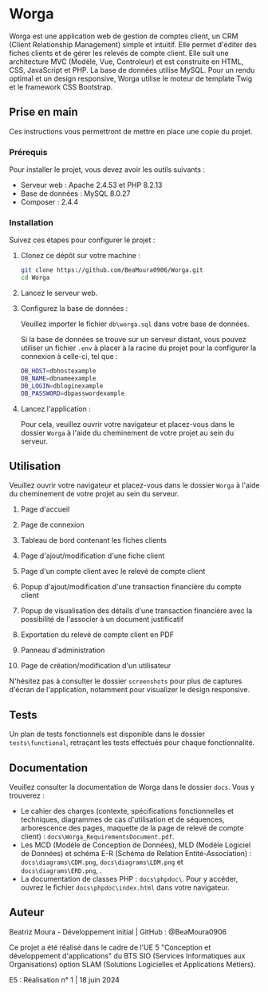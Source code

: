 # Worga

Worga est une application web de gestion de comptes client, un CRM (Client Relationship Management) simple et intuitif. Elle permet d'éditer des fiches clients et de gérer les relevés de compte client. Elle suit une architecture MVC (Modèle, Vue, Controleur) et est construite en HTML, CSS, JavaScript et PHP. La base de données utilise MySQL. Pour un rendu optimal et un design responsive, Worga utilise le moteur de template Twig et le framework CSS Bootstrap.

## Prise en main

Ces instructions vous permettront de mettre en place une copie du projet.

### Prérequis

Pour installer le projet, vous devez avoir les outils suivants :

- Serveur web : Apache 2.4.53 et PHP 8.2.13
- Base de données : MySQL 8.0.27
- Composer : 2.4.4

### Installation

Suivez ces étapes pour configurer le projet :

1. Clonez ce dépôt sur votre machine :

    ```bash
    git clone https://github.com/BeaMoura0906/Worga.git
    cd Worga
    ```

2. Lancez le serveur web.

3. Configurez la base de données :

    Veuillez importer le fichier `db\worga.sql` dans votre base de données.

    Si la base de données se trouve sur un serveur distant, vous pouvez utiliser un fichier `.env` à placer à la racine du projet pour la configurer la connexion à celle-ci, tel que :

    ```bash 
    DB_HOST=dbhostexample
    DB_NAME=dbnameexample
    DB_LOGIN=dbloginexample
    DB_PASSWORD=dbpasswordexample
    ```

4. Lancez l'application :

    Pour cela, veuillez ouvrir votre navigateur et placez-vous dans le dossier `Worga` à l'aide du cheminement de votre projet au sein du serveur. 

## Utilisation

Veuillez ouvrir votre navigateur et placez-vous dans le dossier `Worga` à l'aide du cheminement de votre projet au sein du serveur.

1. Page d'accueil

2. Page de connexion

3. Tableau de bord contenant les fiches clients

4. Page d'ajout/modification d'une fiche client

5. Page d'un compte client avec le relevé de compte client

6. Popup d'ajout/modification d'une transaction financière du compte client

7. Popup de visualisation des détails d'une transaction financière avec la possibilité de l'associer à un document justificatif

8. Exportation du relevé de compte client en PDF

9. Panneau d'administration

10. Page de création/modification d'un utilisateur


N'hésitez pas à consulter le dossier `screenshots` pour plus de captures d'écran de l'application, notamment pour visualizer le design responsive.

## Tests

Un plan de tests fonctionnels est disponible dans le dossier `tests\functional`, retraçant les tests effectués pour chaque fonctionnalité.

## Documentation

Veuillez consulter la documentation de Worga dans le dossier `docs`. Vous y trouverez :

- Le cahier des charges (contexte, spécifications fonctionnelles et techniques, diagrammes de cas d'utilisation et de séquences, arborescence des pages, maquette de la page de relevé de compte client) : `docs\Worga_RequirementsDocument.pdf`.
- Les MCD (Modéle de Conception de Données), MLD (Modéle Logiciel de Données) et schéma E-R (Schéma de Relation Entité-Association) : `docs\diagrams\CDM.png`, `docs\diagrams\LDM.png` et `docs\diagrams\ERD.png`, .
- La documentation de classes PHP : `docs\phpdoc\`. Pour y accéder, ouvrez le fichier `docs\phpdoc\index.html` dans votre navigateur. 

## Auteur

Beatriz Moura - Développement initial | GitHub : @BeaMoura0906

Ce projet a été réalisé dans le cadre de l'UE 5 "Conception et développement d'applications" du BTS SIO (Services Informatiques aux Organisations) option SLAM (Solutions Logicielles et Applications Métiers). 

E5 : Réalisation n° 1 | 18 juin 2024
